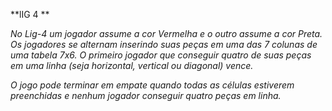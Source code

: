 **lIG 4 **

*No Lig-4 um jogador assume a cor Vermelha e o outro assume a cor Preta. Os jogadores se alternam inserindo suas peças em uma das 7 colunas de uma tabela 7x6. O primeiro jogador que conseguir quatro de suas peças em uma linha (seja horizontal, vertical ou diagonal) vence.*

*O jogo pode terminar em empate quando todas as células estiverem preenchidas e nenhum jogador conseguir quatro peças em linha.*




